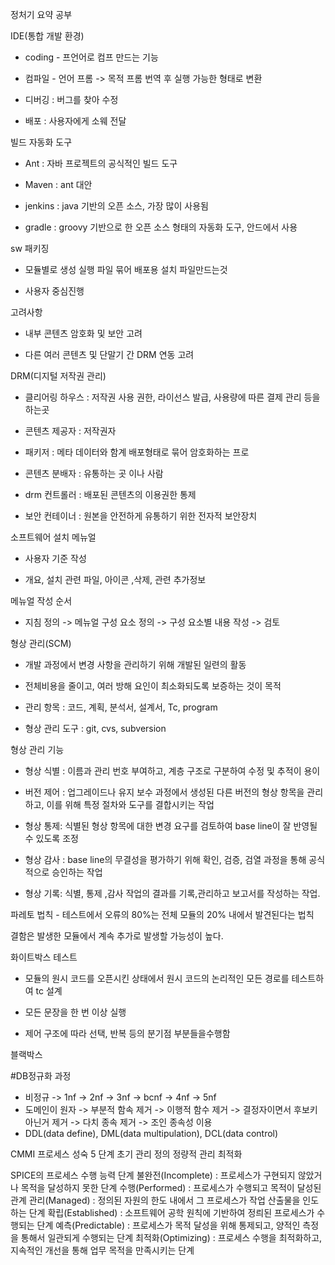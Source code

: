 정처기 요약 공부

IDE(통합 개발 환경)

- coding - 프언어로 컴프 만드는 기능

- 컴파일 - 언어 프롬 -> 목적 프롬 번역 후 실행 가능한 형태로 변환

- 디버깅 : 버그를 찾아 수정

- 배포 : 사용자에게 소웨 전달

빌드 자동화 도구

- Ant : 자바 프로젝트의 공식적인 빌드 도구

- Maven : ant 대안

- jenkins : java 기반의 오픈 소스, 가장 많이 사용됨

- gradle : groovy 기반으로 한 오픈 소스 형태의 자동화 도구, 안드에서 사용

sw 패키징

- 모듈별로 생성 실행 파일 묶어 배포용 설치 파일만드는것

- 사용자 중심진행

고려사항

- 내부 콘텐츠 암호화 및 보안 고려

- 다른 여러 콘텐츠 및 단말기 간 DRM 연동 고려

DRM(디지털 저작권 관리)

- 클리어링 하우스 : 저작권 사용 권한, 라이선스 발급, 사용량에 따른 결제 관리 등을 하는곳

- 콘텐츠 제공자 : 저작권자

- 패키저 : 메타 데이터와 함계 배포형태로 묶어 암호화하는 프로

- 콘텐츠 분배자 : 유통하는 곳 이나 사람

- drm 컨트롤러 : 배포된 콘텐츠의 이용권한 통제

- 보안 컨테이너 : 원본을 안전하게 유통하기 위한 전자적 보안장치

소프트웨어 설치 메뉴얼

- 사용자 기준 작성

- 개요, 설치 관련 파일, 아이콘 ,삭제, 관련 추가정보

메뉴얼 작성 순서

- 지침 정의 -> 메뉴얼 구성 요소 정의 -> 구성 요소별 내용 작성 -> 검토

형상 관리(SCM)

- 개발 과정에서 변경 사항을 관리하기 위해 개발된 일련의 활동

- 전체비용을 줄이고, 여러 방해 요인이 최소화되도록 보증하는 것이 목적

- 관리 항목 : 코드, 계획, 분석서, 설계서, Tc, program

- 형상 관리 도구 : git, cvs, subversion

형상 관리 기능

- 형상 식별 : 이름과 관리 번호 부여하고, 계층 구조로 구분하여 수정 및 추적이 용이

- 버전 제어 : 업그레이드나 유지 보수 과정에서 생성된 다른 버전의 형상 항목을 관리하고, 이를 위해 특정 절차와 도구를 결합시키는 작업

- 형상 통제: 식별된 형상 항목에 대한 변경 요구를 검토하여 base line이 잘 반영될 수 있도록 조정

- 형상 감사 : base line의 무결성을 평가하기 위해 확인, 검증, 검열 과정을 통해 공식적으로 승인하는 작업

- 형상 기록: 식별, 통제 ,감사 작업의 결과를 기록,관리하고 보고서를 작성하는 작업.

파레토 법칙 - 테스트에서 오류의 80%는 전체 모듈의 20% 내에서 발견된다는 법칙

결함은 발생한 모듈에서 계속 추가로 발생할 가능성이 높다.

화이트박스 테스트

- 모듈의 원시 코드를 오픈시킨 상태에서 원시 코드의 논리적인 모든 경로를 테스트하여 tc 설계

- 모든 문장을 한 번 이상 실행

- 제어 구조에 따라 선택, 반복 등의 분기점 부분들을수행함

블랙박스

#DB정규화 과정

- 비정규 -> 1nf -> 2nf -> 3nf -> bcnf -> 4nf -> 5nf
- 도메인이 원자 -> 부분적 함속 제거 -> 이행적 함수 제거 -> 결정자이면서 후보키 아닌거 제거 -> 다치 종속 제거 -> 조인 종속성 이용
- DDL(data define), DML(data multipulation), DCL(data control)

CMMI 프로세스 성숙 5 단계
초기
관리
정의
정량적 관리
최적화

SPICE의 프로세스 수행 능력 단계
불완전(Incomplete) : 프로세스가 구현되지 않았거나 목적을 달성하지 못한 단계
수행(Performed) : 프로세스가 수행되고 목적이 달성된 관계
관리(Managed) : 정의된 자원의 한도 내에서 그 프로세스가 작업 산출물을 인도하는 단계
확립(Established) : 소프트웨어 공학 원칙에 기반하여 정릐된 프로세스가 수행되는 단계
예측(Predictable) : 프로세스가 목적 달성을 위해 통제되고, 양적인 측정을 통해서 일관되게 수행되는 단계
최적화(Optimizing) : 프로세스 수행을 최적화하고, 지속적인 개선을 통해 업무 목적을 만족시키는 단계
